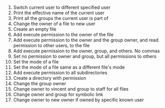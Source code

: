 1. Switch current user to different specified user
2. Print the effective name of the current user
3. Print all the groups the current user is part of
4. Change the owner of a file to new user
5. Create an empty file
6. Add execute permission to the owner of the file
7. Add execute permission to the owner and the group owner, and read permission to other users, to the file
8. Add execute permission to  the owner, group, and others. No commas
9. Set no permission to owner and group, but all permissions to others
10. Set the mode of a file
11. Set the mode of a file same as a different file's mode
12. Add execute permission to all subdirectories
13. Create a directory with permission
14. Change the group owner
15. Change owner to vincent and group to staff for all files
16. Change owner and group for symbolic link
17. Change owner to new owner if owned by specific known user 
